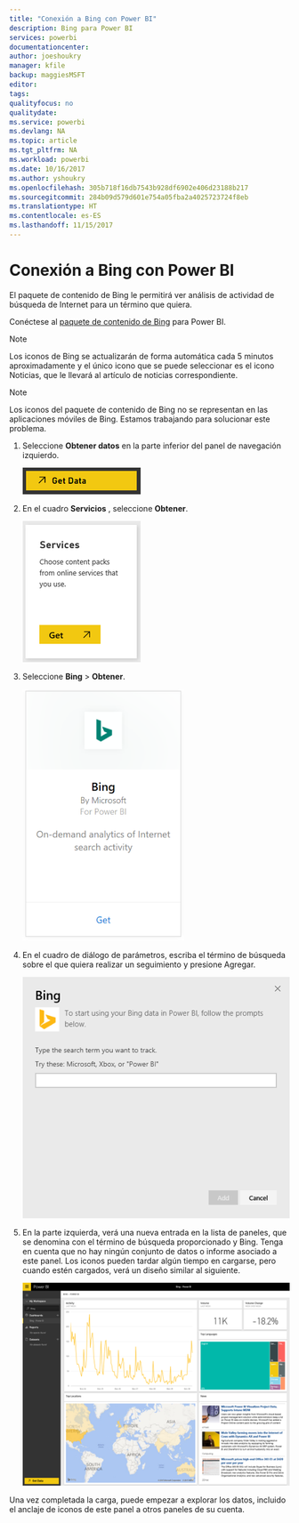 ```yaml
---
title: "Conexión a Bing con Power BI"
description: Bing para Power BI
services: powerbi
documentationcenter: 
author: joeshoukry
manager: kfile
backup: maggiesMSFT
editor: 
tags: 
qualityfocus: no
qualitydate: 
ms.service: powerbi
ms.devlang: NA
ms.topic: article
ms.tgt_pltfrm: NA
ms.workload: powerbi
ms.date: 10/16/2017
ms.author: yshoukry
ms.openlocfilehash: 305b718f16db7543b928df6902e406d23188b217
ms.sourcegitcommit: 284b09d579d601e754a05fba2a4025723724f8eb
ms.translationtype: HT
ms.contentlocale: es-ES
ms.lasthandoff: 11/15/2017
---
```

# <a name="connect-to-bing-with-power-bi"></a>Conexión a Bing con Power BI
El paquete de contenido de Bing le permitirá ver análisis de actividad de búsqueda de Internet para un término que quiera.

Conéctese al [paquete de contenido de Bing](https://app.powerbi.com/groups/me/getdata/services/bing) para Power BI.

>[!NOTE]
>Los iconos de Bing se actualizarán de forma automática cada 5 minutos aproximadamente y el único icono que se puede seleccionar es el icono Noticias, que le llevará al artículo de noticias correspondiente. 

>[!NOTE]
>Los iconos del paquete de contenido de Bing no se representan en las aplicaciones móviles de Bing. Estamos trabajando para solucionar este problema.

1. Seleccione **Obtener datos** en la parte inferior del panel de navegación izquierdo.
   
    ![](media/service-connect-to-bing/getdata.png)
2. En el cuadro **Servicios** , seleccione **Obtener**.
   
    ![](media/service-connect-to-bing/services.png)
3. Seleccione **Bing** > **Obtener**.
   
    ![](media/service-connect-to-bing/bing.png)
4. En el cuadro de diálogo de parámetros, escriba el término de búsqueda sobre el que quiera realizar un seguimiento y presione Agregar.
   
    ![](media/service-connect-to-bing/params.png)    
5. En la parte izquierda, verá una nueva entrada en la lista de paneles, que se denomina con el término de búsqueda proporcionado y Bing. Tenga en cuenta que no hay ningún conjunto de datos o informe asociado a este panel. Los iconos pueden tardar algún tiempo en cargarse, pero cuando estén cargados, verá un diseño similar al siguiente.
   
    ![](media/service-connect-to-bing/dashboard.png)

Una vez completada la carga, puede empezar a explorar los datos, incluido el anclaje de iconos de este panel a otros paneles de su cuenta.

